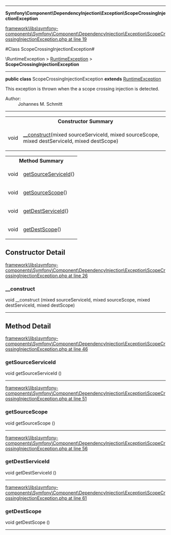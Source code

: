 

- - -

**Symfony\Component\DependencyInjection\Exception\ScopeCrossingInjectionException**


<a href="https://github.com/JeyDotC/Hirudo/blob/master/framework/libs/symfony-components/Symfony/Component/DependencyInjection/Exception/ScopeCrossingInjectionException.php#L19" target='_blank'>framework\libs\symfony-components\Symfony\Component\DependencyInjection\Exception\ScopeCrossingInjectionException.php at line 19</a>

#Class ScopeCrossingInjectionException#

\RuntimeException &gt; <a href="https://github.com/JeyDotC/Hirudo-docs/blob/master/Symfony/Component/DependencyInjection/Exception/RuntimeException.md">RuntimeException</a>
 &gt; **ScopeCrossingInjectionException**




- - -

<p><strong>public  class</strong> <span>ScopeCrossingInjectionException</span>
<strong>extends</strong> <a href="https://github.com/JeyDotC/Hirudo-docs/blob/master/Symfony/Component/DependencyInjection/Exception/RuntimeException.md">RuntimeException</a>

</p>

<div class="comment" id="overview_description"><p>This exception is thrown when the a scope crossing injection is detected.</p></div>

<dl>
<dt>Author:</dt>
<dd>Johannes M. Schmitt <schmittjoh@gmail.com></dd>
</dl>


<hr />

<table id="summary_constructor">
<tr><th colspan="2">Constructor Summary</th></tr>
<tr>
<td><span class='k'></span> <span class='nx'>void</span></td>
<td class="description"><p class="name"><a href="#__construct">__construct</a>(mixed sourceServiceId, mixed sourceScope, mixed destServiceId, mixed destScope)</p></td>
</tr>
</table>

<table id="summary_method">
<tr><th colspan="2">Method Summary</th></tr>
<tr>
<td><span class='k'></span> <span class='nx'>void</span></td>
<td class="description"><p class="name"><a href="#getsourceserviceid">getSourceServiceId</a>()</p></td>
</tr>
<tr>
<td><span class='k'></span> <span class='nx'>void</span></td>
<td class="description"><p class="name"><a href="#getsourcescope">getSourceScope</a>()</p></td>
</tr>
<tr>
<td><span class='k'></span> <span class='nx'>void</span></td>
<td class="description"><p class="name"><a href="#getdestserviceid">getDestServiceId</a>()</p></td>
</tr>
<tr>
<td><span class='k'></span> <span class='nx'>void</span></td>
<td class="description"><p class="name"><a href="#getdestscope">getDestScope</a>()</p></td>
</tr>
</table>

<h2 id="detail_method">Constructor Detail</h2>

<a href="https://github.com/JeyDotC/Hirudo/blob/master/framework/libs/symfony-components/Symfony/Component/DependencyInjection/Exception/ScopeCrossingInjectionException.php#L26" target='_blank'>framework\libs\symfony-components\Symfony\Component\DependencyInjection\Exception\ScopeCrossingInjectionException.php at line 26</a>

<h3 id="__construct">__construct</h3>
<span class='k'></span> <span class='nx'>void</span> <span class='nf'>__construct</span> (mixed sourceServiceId, mixed sourceScope, mixed destServiceId, mixed destScope)

<div class="details">

</div>

- - -

<h2 id="detail_method">Method Detail</h2>

<a href="https://github.com/JeyDotC/Hirudo/blob/master/framework/libs/symfony-components/Symfony/Component/DependencyInjection/Exception/ScopeCrossingInjectionException.php#L46" target='_blank'>framework\libs\symfony-components\Symfony\Component\DependencyInjection\Exception\ScopeCrossingInjectionException.php at line 46</a>

<h3 id="getSourceServiceId()">getSourceServiceId</h3>
<span class='k'></span> <span class='nx'>void</span> <span class='nf'>getSourceServiceId</span> ()

<div class="details">

</div>

- - -


<a href="https://github.com/JeyDotC/Hirudo/blob/master/framework/libs/symfony-components/Symfony/Component/DependencyInjection/Exception/ScopeCrossingInjectionException.php#L51" target='_blank'>framework\libs\symfony-components\Symfony\Component\DependencyInjection\Exception\ScopeCrossingInjectionException.php at line 51</a>

<h3 id="getSourceScope()">getSourceScope</h3>
<span class='k'></span> <span class='nx'>void</span> <span class='nf'>getSourceScope</span> ()

<div class="details">

</div>

- - -


<a href="https://github.com/JeyDotC/Hirudo/blob/master/framework/libs/symfony-components/Symfony/Component/DependencyInjection/Exception/ScopeCrossingInjectionException.php#L56" target='_blank'>framework\libs\symfony-components\Symfony\Component\DependencyInjection\Exception\ScopeCrossingInjectionException.php at line 56</a>

<h3 id="getDestServiceId()">getDestServiceId</h3>
<span class='k'></span> <span class='nx'>void</span> <span class='nf'>getDestServiceId</span> ()

<div class="details">

</div>

- - -


<a href="https://github.com/JeyDotC/Hirudo/blob/master/framework/libs/symfony-components/Symfony/Component/DependencyInjection/Exception/ScopeCrossingInjectionException.php#L61" target='_blank'>framework\libs\symfony-components\Symfony\Component\DependencyInjection\Exception\ScopeCrossingInjectionException.php at line 61</a>

<h3 id="getDestScope()">getDestScope</h3>
<span class='k'></span> <span class='nx'>void</span> <span class='nf'>getDestScope</span> ()

<div class="details">

</div>

- - -

